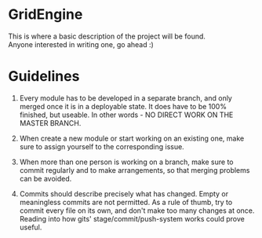 # GridEngine

This is where a basic description of the project will be found.  
Anyone interested in writing one, go ahead :)

# Guidelines

1) Every module has to be developed in a separate branch, and only merged once it is in a deployable state. It does have to be 100% finished, but useable.
In other words - NO DIRECT WORK ON THE MASTER BRANCH.

2) When create a new module or start working on an existing one, make sure to assign yourself to the corresponding issue.

3) When more than one person is working on a branch, make sure to commit regularly and to make arrangements, so that merging problems can be avoided.

4) Commits should describe precisely what has changed. Empty or meaningless commits are not permitted. As a rule of thumb, try to commit every file on its own, and don't make too many changes at once. Reading into how gits' stage/commit/push-system works could prove useful.
